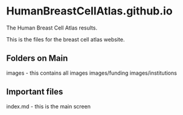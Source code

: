 # HumanBreastCellAtlas.github.io
The Human Breast Cell Atlas results. 

This is the files for the breast cell atlas website.

## Folders on Main
images - this contains all images
images/funding 
images/institutions

## Important files
index.md - this is the main screen
